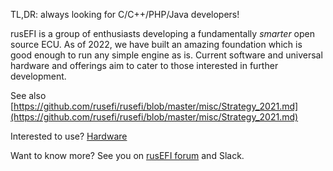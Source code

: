 TL,DR: always looking for C/C++/PHP/Java developers!

rusEFI is a group of enthusiasts developing a fundamentally _smarter_ open source ECU.
As of 2022, we have built an amazing foundation which is good enough to run any simple engine as is.
Current software and universal hardware and offerings aim to cater to those interested in further development.

See also [https://github.com/rusefi/rusefi/blob/master/misc/Strategy_2021.md](https://github.com/rusefi/rusefi/blob/master/misc/Strategy_2021.md)

Interested to use? [Hardware](Hardware)

Want to know more? See you on [rusEFI forum](https://rusefi.com/forum) and Slack.
